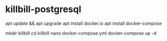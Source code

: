 # killbill-postgresql
apt update && apt upgrade
apt  install docker.io
apt  install docker-compose

mkdir killbill 
cd killbill
nano docker-compose.yml
docker-compose up -d
